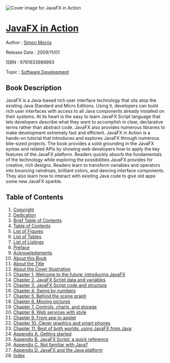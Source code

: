 ![Cover image for JavaFX in Action](https://imgdetail.ebookreading.net/cover/cover/software_development/EB9781933988993.jpg)

[JavaFX in Action](https://ebookreading.net/view/book/JavaFX+in+Action-EB9781933988993_1.html "JavaFX in Action")
====================================================================================================================

Author : [Simon Morris](https://ebookreading.net/search/author/Simon+Morris)

Release Date : 2009/11/01

ISBN : 9781933988993

Topic : [Software Development](https://ebookreading.net/search/category/software-development)

Book Description
-----------------

 JavaFX is a Java-based rich user interface technology that sits atop the existing Java Standard and Micro Editions. Using it, developers can build rich user interfaces with access to all Java components already installed on their systems. At its heart is the easy to learn JavaFX Script language that lets developers describe what they want to accomplish in clear, declarative terms rather than abstract code. JavaFX also provides numerous libraries to make development extremely fast and efficient.
JavaFX in Action is a hands-on tutorial that introduces and explores JavaFX through numerous bite-sized projects. The book provides a solid grounding in the JavaFX syntax and related APIs by showing web developers how to apply the key features of the JavaFX platform. Readers quickly absorb the fundamentals of the technology while exploring the possibilities JavaFX provides for creative, rich designs. Readers learn to transform variables and operators into bouncing raindrops, brilliant colors, and dancing interface components. They also learn how to interact with existing Java code to give old apps some new JavaFX sparkle.  
              
Table of Contents
-----------------

1. [Copyright](https://ebookreading.net/view/book/JavaFX+in+Action-EB9781933988993_3.html)
1. [Dedication](https://ebookreading.net/view/book/JavaFX+in+Action-EB9781933988993_4.html)
1. [Brief Table of Contents](https://ebookreading.net/view/book/JavaFX+in+Action-EB9781933988993_5.html)
1. [Table of Contents](https://ebookreading.net/view/book/JavaFX+in+Action-EB9781933988993_6.html)
1. [List of Figures](https://ebookreading.net/view/book/JavaFX+in+Action-EB9781933988993_7.html)
1. [List of Tables](https://ebookreading.net/view/book/JavaFX+in+Action-EB9781933988993_8.html)
1. [List of Listings](https://ebookreading.net/view/book/JavaFX+in+Action-EB9781933988993_9.html)
1. [Preface](https://ebookreading.net/view/book/JavaFX+in+Action-EB9781933988993_10.html)
1. [Acknowledgments](https://ebookreading.net/view/book/JavaFX+in+Action-EB9781933988993_11.html)
1. [About this Book](https://ebookreading.net/view/book/JavaFX+in+Action-EB9781933988993_12.html)
1. [About the Title](https://ebookreading.net/view/book/JavaFX+in+Action-EB9781933988993_13.html)
1. [About the Cover Illustration](https://ebookreading.net/view/book/JavaFX+in+Action-EB9781933988993_14.html)
1. [Chapter 1. Welcome to the future: introducing JavaFX](https://ebookreading.net/view/book/JavaFX+in+Action-EB9781933988993_15.html)
1. [Chapter 2. JavaFX Script data and variables](https://ebookreading.net/view/book/JavaFX+in+Action-EB9781933988993_16.html)
1. [Chapter 3. JavaFX Script code and structure](https://ebookreading.net/view/book/JavaFX+in+Action-EB9781933988993_17.html)
1. [Chapter 4. Swing by numbers](https://ebookreading.net/view/book/JavaFX+in+Action-EB9781933988993_18.html)
1. [Chapter 5. Behind the scene graph](https://ebookreading.net/view/book/JavaFX+in+Action-EB9781933988993_19.html)
1. [Chapter 6. Moving pictures](https://ebookreading.net/view/book/JavaFX+in+Action-EB9781933988993_20.html)
1. [Chapter 7. Controls, charts, and storage](https://ebookreading.net/view/book/JavaFX+in+Action-EB9781933988993_21.html)
1. [Chapter 8. Web services with style](https://ebookreading.net/view/book/JavaFX+in+Action-EB9781933988993_22.html)
1. [Chapter 9. From app to applet](https://ebookreading.net/view/book/JavaFX+in+Action-EB9781933988993_23.html)
1. [Chapter 10. Clever graphics and smart phones](https://ebookreading.net/view/book/JavaFX+in+Action-EB9781933988993_24.html)
1. [Chapter 11. Best of both worlds: using JavaFX from Java](https://ebookreading.net/view/book/JavaFX+in+Action-EB9781933988993_25.html)
1. [Appendix A. Getting started](https://ebookreading.net/view/book/JavaFX+in+Action-EB9781933988993_26.html)
1. [Appendix B. JavaFX Script: a quick reference](https://ebookreading.net/view/book/JavaFX+in+Action-EB9781933988993_27.html)
1. [Appendix C. Not familiar with Java?](https://ebookreading.net/view/book/JavaFX+in+Action-EB9781933988993_28.html)
1. [Appendix D. JavaFX and the Java platform](https://ebookreading.net/view/book/JavaFX+in+Action-EB9781933988993_29.html)
1. [Index](https://ebookreading.net/view/book/JavaFX+in+Action-EB9781933988993_30.html)
